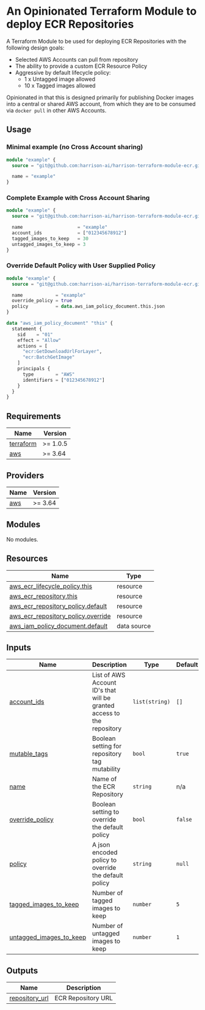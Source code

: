# An Opinionated Terraform Module to deploy ECR Repositories

A Terraform Module to be used for deploying ECR Repositories with the following design goals:

- Selected AWS Accounts can pull from repository
- The ability to provide a custom ECR Resource Policy
- Aggressive by default lifecycle policy:
    - 1 x Untagged image allowed
    - 10 x Tagged images allowed

Opinionated in that this is designed primarily for publishing Docker images into a central or shared AWS account, from which they are to be consumed via `docker pull` in other AWS Accounts.

## Usage

### Minimal example (no Cross Account sharing)

```terraform
module "example" {
  source = "git@github.com:harrison-ai/harrison-terraform-module-ecr.git"

  name = "example"
}
```

### Complete Example with Cross Account Sharing

```terraform
module "example" {
  source = "git@github.com:harrison-ai/harrison-terraform-module-ecr.git"

  name                    = "example"
  account_ids             = ["012345678912"]
  tagged_images_to_keep   = 30
  untagged_images_to_keep = 3
}
```

### Override Default Policy with User Supplied Policy

```terraform
module "example" {
  source = "git@github.com:harrison-ai/harrison-terraform-module-ecr.git"

  name            = "example"
  override_policy = true
  policy          = data.aws_iam_policy_document.this.json
}

data "aws_iam_policy_document" "this" {
  statement {
    sid    = "01"
    effect = "Allow"
    actions = [
      "ecr:GetDownloadUrlForLayer",
      "ecr:BatchGetImage"
    ]
    principals {
      type        = "AWS"
      identifiers = ["012345678912"]
    }
  }
}
```

<!-- BEGINNING OF PRE-COMMIT-TERRAFORM DOCS HOOK -->
## Requirements

| Name | Version |
|------|---------|
| <a name="requirement_terraform"></a> [terraform](#requirement\_terraform) | >= 1.0.5 |
| <a name="requirement_aws"></a> [aws](#requirement\_aws) | >= 3.64 |

## Providers

| Name | Version |
|------|---------|
| <a name="provider_aws"></a> [aws](#provider\_aws) | >= 3.64 |

## Modules

No modules.

## Resources

| Name | Type |
|------|------|
| [aws_ecr_lifecycle_policy.this](https://registry.terraform.io/providers/hashicorp/aws/latest/docs/resources/ecr_lifecycle_policy) | resource |
| [aws_ecr_repository.this](https://registry.terraform.io/providers/hashicorp/aws/latest/docs/resources/ecr_repository) | resource |
| [aws_ecr_repository_policy.default](https://registry.terraform.io/providers/hashicorp/aws/latest/docs/resources/ecr_repository_policy) | resource |
| [aws_ecr_repository_policy.override](https://registry.terraform.io/providers/hashicorp/aws/latest/docs/resources/ecr_repository_policy) | resource |
| [aws_iam_policy_document.default](https://registry.terraform.io/providers/hashicorp/aws/latest/docs/data-sources/iam_policy_document) | data source |

## Inputs

| Name | Description | Type | Default | Required |
|------|-------------|------|---------|:--------:|
| <a name="input_account_ids"></a> [account\_ids](#input\_account\_ids) | List of AWS Account ID's that will be granted access to the repository | `list(string)` | `[]` | no |
| <a name="input_mutable_tags"></a> [mutable\_tags](#input\_mutable\_tags) | Boolean setting for repository tag mutability | `bool` | `true` | no |
| <a name="input_name"></a> [name](#input\_name) | Name of the ECR Repository | `string` | n/a | yes |
| <a name="input_override_policy"></a> [override\_policy](#input\_override\_policy) | Boolean setting to override the default policy | `bool` | `false` | no |
| <a name="input_policy"></a> [policy](#input\_policy) | A json encoded policy to override the default policy | `string` | `null` | no |
| <a name="input_tagged_images_to_keep"></a> [tagged\_images\_to\_keep](#input\_tagged\_images\_to\_keep) | Number of tagged images to keep | `number` | `5` | no |
| <a name="input_untagged_images_to_keep"></a> [untagged\_images\_to\_keep](#input\_untagged\_images\_to\_keep) | Number of untagged images to keep | `number` | `1` | no |

## Outputs

| Name | Description |
|------|-------------|
| <a name="output_repository_url"></a> [repository\_url](#output\_repository\_url) | ECR Repository URL |

<!-- END OF PRE-COMMIT-TERRAFORM DOCS HOOK -->
